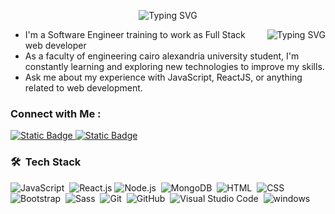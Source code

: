 <!-- Typing SVG by DenverCoder1 - https://github.com/DenverCoder1/readme-typing-svg -->
<p align="center">
<img src="https://readme-typing-svg.demolab.com?font=Fira+Code&size=22&pause=1945&color=5A6BF7&width=435&lines=Welcome+to+Hazem+Sabry's+profile;I'am+Happy+to+get+you+to+here!" alt="Typing SVG" />
</p> 

<img align="right" src="https://readme-typing-svg.demolab.com?font=Rubik&duration=2000&pause=100&background=000000&center=true&vCenter=true&multiline=true&repeat=false&width=254&height=179&lines=from+ME+import+*;while+True%3A;++++eat();++++code();++++sleep()" alt="Typing SVG" />

- I'm a Software Engineer training to work as Full Stack web developer
- As a  faculty of engineering cairo alexandria university student, I'm constantly learning and exploring new technologies to improve my skills.
- Ask me about my experience with JavaScript, ReactJS, or anything related to web development.
<!--- Check out my portfolio at  to see some of the projects I've worked on.-->


### Connect with Me :

<a href="https://www.linkedin.com/in/hazem-sabry-1b1ab021a/" target="_blank"><img alt="Static Badge" src="https://img.shields.io/badge/Hazem%20Sabry-0077B5?style=for-the-badge&logo=Linkedin&logoColor=white">
</a>
<a href="https://wa.me/+201117176767" target="_blank"><img alt="Static Badge" src="https://img.shields.io/badge/Hazem%20Sabry-25D366?style=for-the-badge&logo=Whatsapp&logoColor=white">
</a>

### 🛠 &nbsp;Tech Stack
![JavaScript](https://img.shields.io/badge/-JavaScript-05122A?style=flat&logo=javascript)&nbsp;
![React.js](https://img.shields.io/badge/-React-05122A?style=flat&logo=react)
![Node.js](https://img.shields.io/badge/-Node.js-05122A?style=flat&logo=node.js&logoColor=339933)&nbsp;
![MongoDB](https://img.shields.io/badge/-MongoDB-05122A?style=flat&logo=MongoDB)&nbsp;
![HTML](https://img.shields.io/badge/-HTML-05122A?style=flat&logo=HTML5)&nbsp;
![CSS](https://img.shields.io/badge/-CSS-05122A?style=flat&logo=CSS3&logoColor=1572B6)&nbsp;
![Bootstrap](https://img.shields.io/badge/-Bootstrap-05122A?style=flat&logo=bootstrap&logoColor=563D7C)&nbsp;
![Sass](https://img.shields.io/badge/-Sass-05122A?style=flat&logo=sass)&nbsp;
![Git](https://img.shields.io/badge/-Git-05122A?style=flat&logo=git)&nbsp;
![GitHub](https://img.shields.io/badge/-GitHub-05122A?style=flat&logo=github)&nbsp;
![Visual Studio Code](https://img.shields.io/badge/-Visual%20Studio%20Code-05122A?style=flat&logo=visual-studio-code&logoColor=007ACC)&nbsp;
![windows](https://img.shields.io/badge/-Windows-05122A?style=flat&logo=windows10&logoColor=%230078D4)&nbsp;

<!--
### 🗃 &nbsp;React Libraries
![React Router](https://img.shields.io/badge/-React%20Router-05122A?style=flat&logo=reactrouter&logoColor=FF4154)&nbsp;
![Redux & Redux Toolkit](https://img.shields.io/badge/-Redux%20&%20Redux%20Toolkit-05122A?style=flat&logo=redux&logoColor=764ABC)&nbsp;
![Styledcomponents](https://img.shields.io/badge/-Styledcomponents-05122A?style=flat&logo=styledcomponents&logoColor=DB7093)&nbsp;
![MUI](https://img.shields.io/badge/-MUI-05122A?style=flat&logo=mui&logoColor=007FFF)&nbsp;
![Framer Motion](https://img.shields.io/badge/-Framer%20Motion-05122A?style=flat&logo=framer&logoColor=0055FF)&nbsp;
![Axios](https://img.shields.io/badge/-Axios-05122A?style=flat&logo=axios&logoColor=5A29E4)&nbsp;
-->
